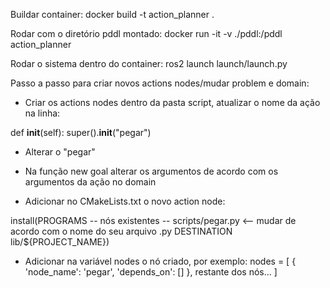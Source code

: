 Buildar container:
docker build -t action_planner .

Rodar com o diretório pddl montado:
docker run -it -v ./pddl:/pddl action_planner

Rodar o sistema dentro do container:
ros2 launch launch/launch.py

Passo a passo para criar novos actions nodes/mudar problem e domain:
- Criar os actions nodes dentro da pasta script, atualizar o nome da ação na linha:

def __init__(self):
        super().__init__("pegar")
* Alterar o "pegar"

- Na função new goal alterar os argumentos de acordo com os argumentos da ação no domain

- Adicionar no CMakeLists.txt o novo action node: 

install(PROGRAMS
  -- nós existentes --
  scripts/pegar.py <-- mudar de acordo com o nome do seu arquivo .py
  DESTINATION lib/${PROJECT_NAME})

- Adicionar na variável nodes o nó criado, por exemplo:
nodes = [
    {
        'node_name': 'pegar',
        'depends_on': []
    },
    restante dos nós...
]